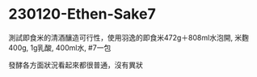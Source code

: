 # 230120-Ethen-Sake7

測試即食米的清酒釀造可行性，使用羽逸的即食米472g＋808ml水泡開, 米麴400g, 1g乳酸, 400ml水, #7一包

發酵各方面狀況看起來都很普通，沒有異狀

#